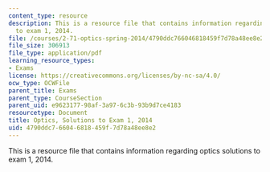 ```yaml
---
content_type: resource
description: This is a resource file that contains information regarding optics solutions
  to exam 1, 2014.
file: /courses/2-71-optics-spring-2014/4790ddc766046818459f7d78a48ee8e2_MIT2_71S14_s14_quiz1_sols.pdf
file_size: 306913
file_type: application/pdf
learning_resource_types:
- Exams
license: https://creativecommons.org/licenses/by-nc-sa/4.0/
ocw_type: OCWFile
parent_title: Exams
parent_type: CourseSection
parent_uid: e9623177-98af-3a97-6c3b-93b9d7ce4183
resourcetype: Document
title: Optics, Solutions to Exam 1, 2014
uid: 4790ddc7-6604-6818-459f-7d78a48ee8e2
---
```

This is a resource file that contains information regarding optics solutions to exam 1, 2014.